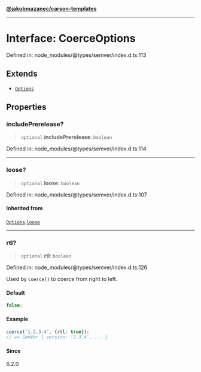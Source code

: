 [**@jakubmazanec/carson-templates**](../../../README.md)

---

# Interface: CoerceOptions

Defined in: node_modules/@types/semver/index.d.ts:113

## Extends

- [`Options`](Options.md)

## Properties

### includePrerelease?

> `optional` **includePrerelease**: `boolean`

Defined in: node_modules/@types/semver/index.d.ts:114

---

### loose?

> `optional` **loose**: `boolean`

Defined in: node_modules/@types/semver/index.d.ts:107

#### Inherited from

[`Options`](Options.md).[`loose`](Options.md#loose)

---

### rtl?

> `optional` **rtl**: `boolean`

Defined in: node_modules/@types/semver/index.d.ts:126

Used by `coerce()` to coerce from right to left.

#### Default

```ts
false;
```

#### Example

```ts
coerce('1.2.3.4', {rtl: true});
// => SemVer { version: '2.3.4', ... }
```

#### Since

6.2.0
